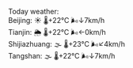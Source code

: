 Today weather:  
Beijing: ☀️ 🌡️+22°C 🌬️↓7km/h  
Tianjin: 🌦 🌡️+22°C 🌬️←0km/h  
Shijiazhuang: 🌫  🌡️+23°C 🌬️↙4km/h  
Tangshan: 🌫  🌡️+22°C 🌬️↓7km/h  
